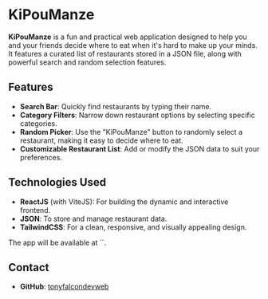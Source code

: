 # KiPouManze

**KiPouManze** is a fun and practical web application designed to help you and your friends decide where to eat when it's hard to make up your minds. It features a curated list of restaurants stored in a JSON file, along with powerful search and random selection features.

## Features

- **Search Bar**: Quickly find restaurants by typing their name.
- **Category Filters**: Narrow down restaurant options by selecting specific categories.
- **Random Picker**: Use the "KiPouManze" button to randomly select a restaurant, making it easy to decide where to eat.
- **Customizable Restaurant List**: Add or modify the JSON data to suit your preferences.

## Technologies Used

- **ReactJS** (with ViteJS): For building the dynamic and interactive frontend.
- **JSON**: To store and manage restaurant data.
- **TailwindCSS**: For a clean, responsive, and visually appealing design.

The app will be available at ``.

## Contact

- **GitHub**: [tonyfalcondevweb](https://github.com/tonyfalcondevweb)
